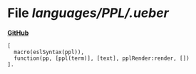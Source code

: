 # File _languages/PPL/.ueber_
**[GitHub](https://github.com/softlang/yas/blob/master/languages/PPL/.ueber)**
```
[
  macro(eslSyntax(ppl)),
  function(pp, [ppl(term)], [text], pplRender:render, [])
].
```
